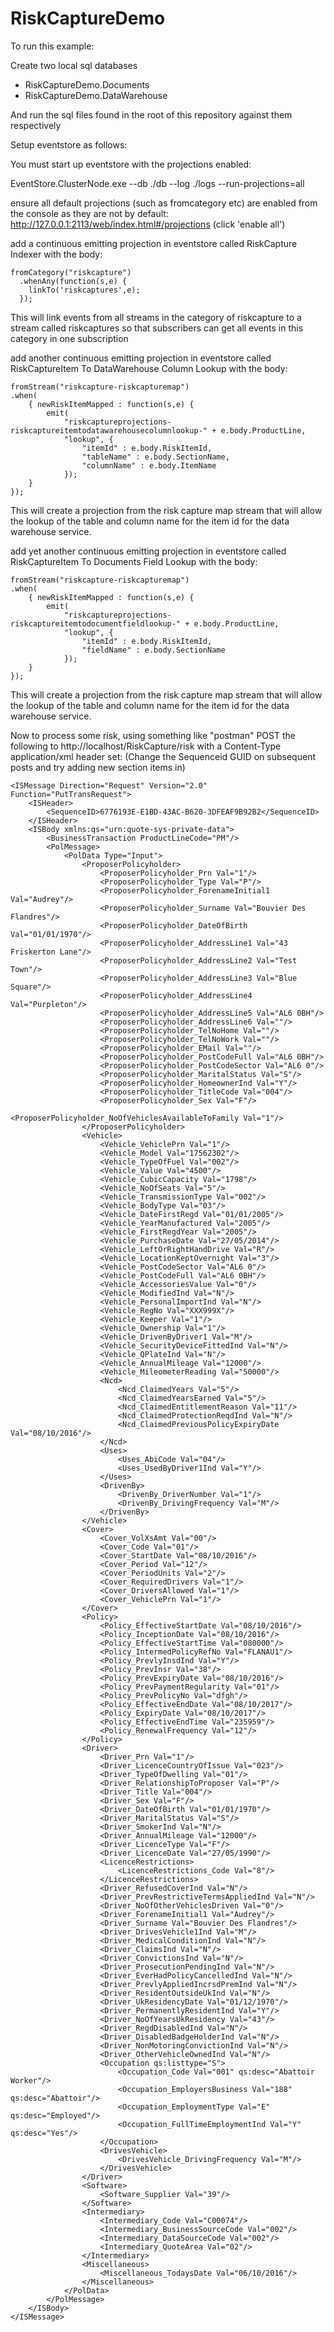 # RiskCaptureDemo

To run this example:

Create two local sql databases
- RiskCaptureDemo.Documents
- RiskCaptureDemo.DataWarehouse

And run the sql files found in the root of this repository against them respectively

Setup eventstore as follows:

You must start up eventstore with the projections enabled:

EventStore.ClusterNode.exe --db ./db --log ./logs --run-projections=all

ensure all default projections (such as fromcategory etc) are enabled from the console as they are not by default:
http://127.0.0.1:2113/web/index.html#/projections (click 'enable all')

add a continuous emitting projection in eventstore called RiskCapture Indexer with the body:

```
fromCategory("riskcapture")
  .whenAny(function(s,e) {
    linkTo('riskcaptures',e);
  });
``` 
This will link events from all streams in the category of riskcapture to a stream called riskcaptures so that subscribers can get all events in this category in one subscription

add another continuous emitting projection in eventstore called RiskCaptureItem To DataWarehouse Column Lookup with the body:
```
fromStream("riskcapture-riskcapturemap") 
.when( 
    { newRiskItemMapped : function(s,e) { 
        emit( 
            "riskcaptureprojections-riskcaptureitemtodatawarehousecolumnlookup-" + e.body.ProductLine, 
            "lookup", { 
                "itemId" : e.body.RiskItemId, 
                "tableName" : e.body.SectionName, 
                "columnName" : e.body.ItemName 
            }); 
    } 
});
```
This will create a projection from the risk capture map stream that will allow the lookup of the table and column name for the item id for the data warehouse service.

add yet another continuous emitting projection in eventstore called RiskCaptureItem To Documents Field Lookup with the body:
```
fromStream("riskcapture-riskcapturemap") 
.when( 
    { newRiskItemMapped : function(s,e) { 
        emit( 
            "riskcaptureprojections-riskcaptureitemtodocumentfieldlookup-" + e.body.ProductLine, 
            "lookup", { 
                "itemId" : e.body.RiskItemId, 
                "fieldName" : e.body.SectionName
            }); 
    } 
});
```
This will create a projection from the risk capture map stream that will allow the lookup of the table and column name for the item id for the data warehouse service.

Now to process some risk, using something like "postman" POST the following to http://localhost/RiskCapture/risk with a Content-Type application/xml header set:
(Change the Sequenceid GUID on subsequent posts and try adding new section items in)

```
<ISMessage Direction="Request" Version="2.0" Function="PutTransRequest">
	<ISHeader>
		<SequenceID>6776193E-E1BD-43AC-B620-3DFEAF9B92B2</SequenceID>
	</ISHeader>
	<ISBody xmlns:qs="urn:quote-sys-private-data">
		<BusinessTransaction ProductLineCode="PM"/>
		<PolMessage>
			<PolData Type="Input">
				<ProposerPolicyholder>
					<ProposerPolicyholder_Prn Val="1"/>
					<ProposerPolicyholder_Type Val="P"/>
					<ProposerPolicyholder_ForenameInitial1 Val="Audrey"/>
					<ProposerPolicyholder_Surname Val="Bouvier Des Flandres"/>
					<ProposerPolicyholder_DateOfBirth Val="01/01/1970"/>
					<ProposerPolicyholder_AddressLine1 Val="43 Friskerton Lane"/>
					<ProposerPolicyholder_AddressLine2 Val="Test Town"/>
					<ProposerPolicyholder_AddressLine3 Val="Blue Square"/>
					<ProposerPolicyholder_AddressLine4 Val="Purpleton"/>
					<ProposerPolicyholder_AddressLine5 Val="AL6 0BH"/>
					<ProposerPolicyholder_AddressLine6 Val=""/>
					<ProposerPolicyholder_TelNoHome Val=""/>
					<ProposerPolicyholder_TelNoWork Val=""/>
					<ProposerPolicyholder_EMail Val=""/>
					<ProposerPolicyholder_PostCodeFull Val="AL6 0BH"/>
					<ProposerPolicyholder_PostCodeSector Val="AL6 0"/>
					<ProposerPolicyholder_MaritalStatus Val="S"/>
					<ProposerPolicyholder_HomeownerInd Val="Y"/>
					<ProposerPolicyholder_TitleCode Val="004"/>
					<ProposerPolicyholder_Sex Val="F"/>
					<ProposerPolicyholder_NoOfVehiclesAvailableToFamily Val="1"/>
				</ProposerPolicyholder>
				<Vehicle>
					<Vehicle_VehiclePrn Val="1"/>
					<Vehicle_Model Val="17562302"/>
					<Vehicle_TypeOfFuel Val="002"/>
					<Vehicle_Value Val="4500"/>
					<Vehicle_CubicCapacity Val="1798"/>
					<Vehicle_NoOfSeats Val="5"/>
					<Vehicle_TransmissionType Val="002"/>
					<Vehicle_BodyType Val="03"/>
					<Vehicle_DateFirstRegd Val="01/01/2005"/>
					<Vehicle_YearManufactured Val="2005"/>
					<Vehicle_FirstRegdYear Val="2005"/>
					<Vehicle_PurchaseDate Val="27/05/2014"/>
					<Vehicle_LeftOrRightHandDrive Val="R"/>
					<Vehicle_LocationKeptOvernight Val="3"/>
					<Vehicle_PostCodeSector Val="AL6 0"/>
					<Vehicle_PostCodeFull Val="AL6 0BH"/>
					<Vehicle_AccessoriesValue Val="0"/>
					<Vehicle_ModifiedInd Val="N"/>
					<Vehicle_PersonalImportInd Val="N"/>
					<Vehicle_RegNo Val="XXX999X"/>
					<Vehicle_Keeper Val="1"/>
					<Vehicle_Ownership Val="1"/>
					<Vehicle_DrivenByDriver1 Val="M"/>
					<Vehicle_SecurityDeviceFittedInd Val="N"/>
					<Vehicle_QPlateInd Val="N"/>
					<Vehicle_AnnualMileage Val="12000"/>
					<Vehicle_MileometerReading Val="50000"/>
					<Ncd>
						<Ncd_ClaimedYears Val="5"/>
						<Ncd_ClaimedYearsEarned Val="5"/>
						<Ncd_ClaimedEntitlementReason Val="11"/>
						<Ncd_ClaimedProtectionReqdInd Val="N"/>
						<Ncd_ClaimedPreviousPolicyExpiryDate Val="08/10/2016"/>
					</Ncd>
					<Uses>
						<Uses_AbiCode Val="04"/>
						<Uses_UsedByDriver1Ind Val="Y"/>
					</Uses>
					<DrivenBy>
						<DrivenBy_DriverNumber Val="1"/>
						<DrivenBy_DrivingFrequency Val="M"/>
					</DrivenBy>
				</Vehicle>
				<Cover>
					<Cover_VolXsAmt Val="00"/>
					<Cover_Code Val="01"/>
					<Cover_StartDate Val="08/10/2016"/>
					<Cover_Period Val="12"/>
					<Cover_PeriodUnits Val="2"/>
					<Cover_RequiredDrivers Val="1"/>
					<Cover_DriversAllowed Val="1"/>
					<Cover_VehiclePrn Val="1"/>
				</Cover>
				<Policy>
					<Policy_EffectiveStartDate Val="08/10/2016"/>
					<Policy_InceptionDate Val="08/10/2016"/>
					<Policy_EffectiveStartTime Val="080000"/>
					<Policy_IntermedPolicyRefNo Val="FLANAU1"/>
					<Policy_PrevlyInsdInd Val="Y"/>
					<Policy_PrevInsr Val="38"/>
					<Policy_PrevExpiryDate Val="08/10/2016"/>
					<Policy_PrevPaymentRegularity Val="01"/>
					<Policy_PrevPolicyNo Val="dfgh"/>
					<Policy_EffectiveEndDate Val="08/10/2017"/>
					<Policy_ExpiryDate Val="08/10/2017"/>
					<Policy_EffectiveEndTime Val="235959"/>
					<Policy_RenewalFrequency Val="12"/>
				</Policy>
				<Driver>
					<Driver_Prn Val="1"/>
					<Driver_LicenceCountryOfIssue Val="023"/>
					<Driver_TypeOfDwelling Val="01"/>
					<Driver_RelationshipToProposer Val="P"/>
					<Driver_Title Val="004"/>
					<Driver_Sex Val="F"/>
					<Driver_DateOfBirth Val="01/01/1970"/>
					<Driver_MaritalStatus Val="S"/>
					<Driver_SmokerInd Val="N"/>
					<Driver_AnnualMileage Val="12000"/>
					<Driver_LicenceType Val="F"/>
					<Driver_LicenceDate Val="27/05/1990"/>
					<LicenceRestrictions>
						<LicenceRestrictions_Code Val="8"/>
					</LicenceRestrictions>
					<Driver_RefusedCoverInd Val="N"/>
					<Driver_PrevRestrictiveTermsAppliedInd Val="N"/>
					<Driver_NoOfOtherVehiclesDriven Val="0"/>
					<Driver_ForenameInitial1 Val="Audrey"/>
					<Driver_Surname Val="Bouvier Des Flandres"/>
					<Driver_DrivesVehicle1Ind Val="M"/>
					<Driver_MedicalConditionInd Val="N"/>
					<Driver_ClaimsInd Val="N"/>
					<Driver_ConvictionsInd Val="N"/>
					<Driver_ProsecutionPendingInd Val="N"/>
					<Driver_EverHadPolicyCancelledInd Val="N"/>
					<Driver_PrevlyAppliedIncrsdPremInd Val="N"/>
					<Driver_ResidentOutsideUkInd Val="N"/>
					<Driver_UkResidencyDate Val="01/12/1970"/>
					<Driver_PermanentlyResidentInd Val="Y"/>
					<Driver_NoOfYearsUkResidency Val="43"/>
					<Driver_RegdDisabledInd Val="N"/>
					<Driver_DisabledBadgeHolderInd Val="N"/>
					<Driver_NonMotoringConvictionInd Val="N"/>
					<Driver_OtherVehicleOwnedInd Val="N"/>
					<Occupation qs:listtype="S">
						<Occupation_Code Val="001" qs:desc="Abattoir Worker"/>
						<Occupation_EmployersBusiness Val="188" qs:desc="Abattoir"/>
						<Occupation_EmploymentType Val="E" qs:desc="Employed"/>
						<Occupation_FullTimeEmploymentInd Val="Y" qs:desc="Yes"/>
					</Occupation>
					<DrivesVehicle>
						<DrivesVehicle_DrivingFrequency Val="M"/>
					</DrivesVehicle>
				</Driver>
				<Software>
					<Software_Supplier Val="39"/>
				</Software>
				<Intermediary>
					<Intermediary_Code Val="C00074"/>
					<Intermediary_BusinessSourceCode Val="002"/>
					<Intermediary_DataSourceCode Val="002"/>
					<Intermediary_QuoteArea Val="02"/>
				</Intermediary>
				<Miscellaneous>
					<Miscellaneous_TodaysDate Val="06/10/2016"/>
				</Miscellaneous>
			</PolData>
		</PolMessage>
	</ISBody>
</ISMessage>
```


